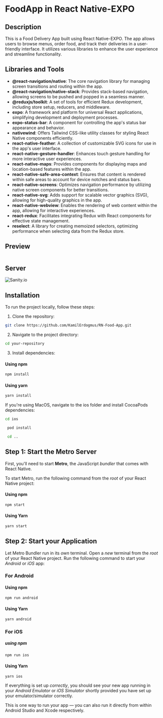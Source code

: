 # FoodApp in React Native-EXPO

## Description

This is a Food Delivery App built using React Native-EXPO. The app allows users to browse menus, order food, and track their deliveries in a user-friendly interface. It utilizes various libraries to enhance the user experience and streamline functionality.

## Libraries and Tools

- **@react-navigation/native**: The core navigation library for managing screen transitions and routing within the app.
- **@react-navigation/native-stack**: Provides stack-based navigation, allowing screens to be pushed and popped in a seamless manner.
- **@reduxjs/toolkit**: A set of tools for efficient Redux development, including store setup, reducers, and middleware.
- **expo**: A framework and platform for universal React applications, simplifying development and deployment processes.
- **expo-status-bar**: A component for controlling the app's status bar appearance and behavior.
- **nativewind**: Offers Tailwind CSS-like utility classes for styling React Native components efficiently.
- **react-native-feather**: A collection of customizable SVG icons for use in the app's user interface.
- **react-native-gesture-handler**: Enhances touch gesture handling for more interactive user experiences.
- **react-native-maps**: Provides components for displaying maps and location-based features within the app.
- **react-native-safe-area-context**: Ensures that content is rendered within safe areas to account for device notches and status bars.
- **react-native-screens**: Optimizes navigation performance by utilizing native screen components for better transitions.
- **react-native-svg**: Adds support for scalable vector graphics (SVG), allowing for high-quality graphics in the app.
- **react-native-webview**: Enables the rendering of web content within the app, allowing for interactive experiences.
- **react-redux**: Facilitates integrating Redux with React components for effective state management.
- **reselect**: A library for creating memoized selectors, optimizing performance when selecting data from the Redux store.

## Preview

![]()

## Server

![Sanity.io](https://www.sanity.io/)

## Installation

To run the project locally, follow these steps:

1. Clone the repository:

```bash
git clone https://github.com/KamilErdogmus/RN-Food-App.git
```

2. Navigate to the project directory:

```bash
cd your-repository
```

3. Install dependencies:

#### Using npm

```bash
npm install
```

#### Using yarn

```bash
yarn install
```

If you're using MacOS, navigate to the ios folder and install CocoaPods dependencies:

```bash
cd ios
```

```bash
 pod install
```

```bash
 cd ..
```

## Step 1: Start the Metro Server

First, you'll need to start **Metro**, the JavaScript _bundler_ that comes with React Native.

To start Metro, run the following command from the _root_ of your React Native project:

#### Using npm

```bash
npm start
```

#### Using Yarn

```bash
yarn start
```

## Step 2: Start your Application

Let Metro Bundler run in its _own_ terminal. Open a _new_ terminal from the _root_ of your React Native project. Run the following command to start your _Android_ or _iOS_ app:

### For Android

#### Using npm

```bash
npm run android
```

#### Using Yarn

```bash
yarn android
```

### For iOS

##### using npm

```bash
npm run ios
```

#### Using Yarn

```bash
yarn ios
```

If everything is set up _correctly_, you should see your new app running in your _Android Emulator_ or _iOS Simulator_ shortly provided you have set up your emulator/simulator correctly.

This is one way to run your app — you can also run it directly from within Android Studio and Xcode respectively.
